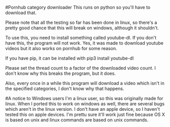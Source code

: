 #Pornhub category downloader
This runs on python so you'll have to download that.

Please note that all the testing so far has been done in linux, so there's a pretty good chance that this will break on windows, although it shouldn't.

To use this, you need to install something called youtube-dl. If you don't have this, the program will not work. Yes, it was made to download youtube videos but it also works on pornhub for some reason.

If you have pip, it can be installed with pip3 install youtube-dl


Please set the thread count to a factor of the downloaded video count. I don't know why this breaks the program, but it does.

Also, every once in a while this program will download a video which isn't in the specified categories, I don't know why that happens.


#A notice to Windows users
I'm a linux user, so this was originally made for linux. When I ported this to work on windows as well, there are several bugs which aren't in the linux version. I don't have an apple device, so I haven't tested this on apple devices. I'm prettu sure it'll work just fine because OS X is based on unix and linux commands are based on unix commands.
